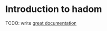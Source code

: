 # Introduction to hadom

TODO: write [great documentation](http://jacobian.org/writing/what-to-write/)
